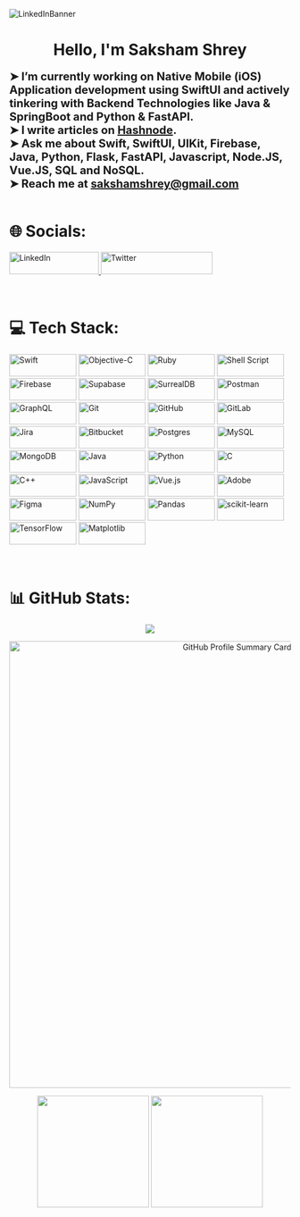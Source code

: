 ![LinkedInBanner](https://github.com/user-attachments/assets/bf3db4d1-454c-40c7-9794-72a188b51744)



<h1 align="center">Hello, I'm Saksham Shrey</h1>


<div style="font-size: 20px;">
  <strong>➤ I’m currently working on Native Mobile (iOS) Application development using SwiftUI and actively tinkering with Backend Technologies like Java & SpringBoot and Python & FastAPI.</strong>  
  <br>
  <strong>➤ I write articles on <a href="https://sakshamshrey.hashnode.dev/">Hashnode</a>.</strong>  
  <br>
  <strong>➤ Ask me about Swift, SwiftUI, UIKit, Firebase, Java, Python, Flask, FastAPI, Javascript, Node.JS, Vue.JS, SQL and NoSQL.</strong>  
  <br>
  <strong>➤ Reach me at <a href="mailto:sakshamshrey@gmail.com">sakshamshrey@gmail.com</a></strong>
</div>

<br>


# 🌐 Socials:
<div>
<a href="https://linkedin.com/in/saksham-shrey">
  <img src="https://img.shields.io/badge/LinkedIn-%230077B5.svg?logo=linkedin&logoColor=white&style=plastic" alt="LinkedIn" height="40" width="160">
</a>
<a href="https://x.com/in/SakshamShrey">
<img src="https://img.shields.io/twitter/follow/SakshamShrey?logo=X&logoColor=white&label=%40SakshamShrey&labelColor=black&color=black&style=plastic" alt="Twitter" height="40" width="200">
</a>
</div>

<br>
<br>




# 💻 Tech Stack:
<div>
    <img src="https://img.shields.io/badge/swift-F54A2A?style=flat&logo=swift&logoColor=white" alt="Swift" height="40" width="120">
    <img src="https://img.shields.io/badge/OBJECTIVE--C-%233A95E3.svg?style=flat&logo=apple&logoColor=white" alt="Objective-C" height="40" width="120">
    <img src="https://img.shields.io/badge/ruby-%23CC342D.svg?style=flat&logo=ruby&logoColor=white" alt="Ruby" height="40" width="120">
    <img src="https://img.shields.io/badge/shell_script-%23121011.svg?style=flat&logo=gnu-bash&logoColor=white" alt="Shell Script" height="40" width="120">
    <img src="https://img.shields.io/badge/firebase-a08021?style=flat&logo=firebase&logoColor=ffcd34" alt="Firebase" height="40" width="120">
    <img src="https://img.shields.io/badge/Supabase-3ECF8E?style=flat&logo=supabase&logoColor=white" alt="Supabase" height="40" width="120">
    <img src="https://img.shields.io/badge/SurrealDB-FF00A0?style=flat&logo=surrealdb&logoColor=white" alt="SurrealDB" height="40" width="120">
    <img src="https://img.shields.io/badge/Postman-FF6C37?style=flat&logo=postman&logoColor=white" alt="Postman" height="40" width="120">
    <img src="https://img.shields.io/badge/-GraphQL-E10098?style=flat&logo=graphql&logoColor=white" alt="GraphQL" height="40" width="120">
    <img src="https://img.shields.io/badge/git-%23F05033.svg?style=flat&logo=git&logoColor=white" alt="Git" height="40" width="120">
    <img src="https://img.shields.io/badge/github-%23121011.svg?style=flat&logo=github&logoColor=white" alt="GitHub" height="40" width="120">
    <img src="https://img.shields.io/badge/gitlab-%23181717.svg?style=flat&logo=gitlab&logoColor=white" alt="GitLab" height="40" width="120">
    <img src="https://img.shields.io/badge/jira-%230A0FFF.svg?style=flat&logo=jira&logoColor=white" alt="Jira" height="40" width="120">
    <img src="https://img.shields.io/badge/bitbucket-%230047B3.svg?style=flat&logo=bitbucket&logoColor=white" alt="Bitbucket" height="40" width="120">
    <img src="https://img.shields.io/badge/postgres-%23316192.svg?style=flat&logo=postgresql&logoColor=white" alt="Postgres" height="40" width="120">
    <img src="https://img.shields.io/badge/mysql-4479A1.svg?style=flat&logo=mysql&logoColor=white" alt="MySQL" height="40" width="120">
    <img src="https://img.shields.io/badge/MongoDB-%234ea94b.svg?style=flat&logo=mongodb&logoColor=white" alt="MongoDB" height="40" width="120">
    <img src="https://img.shields.io/badge/java-%23ED8B00.svg?style=flat&logo=openjdk&logoColor=white" alt="Java" height="40" width="120">
    <img src="https://img.shields.io/badge/python-3670A0?style=flat&logo=python&logoColor=ffdd54" alt="Python" height="40" width="120">
    <img src="https://img.shields.io/badge/c-%2300599C.svg?style=flat&logo=c&logoColor=white" alt="C" height="40" width="120">
    <img src="https://img.shields.io/badge/c++-%2300599C.svg?style=flat&logo=c%2B%2B&logoColor=white" alt="C++" height="40" width="120">
    <img src="https://img.shields.io/badge/javascript-%23323330.svg?style=flat&logo=javascript&logoColor=%23F7DF1E" alt="JavaScript" height="40" width="120">
    <img src="https://img.shields.io/badge/vue.js-%2335495e.svg?style=flat&logo=vuedotjs&logoColor=%234FC08D" alt="Vue.js" height="40" width="120">  
    <img src="https://img.shields.io/badge/adobe-%23FF0000.svg?style=flat&logo=adobe&logoColor=white" alt="Adobe" height="40" width="120">
    <img src="https://img.shields.io/badge/figma-%23F24E1E.svg?style=flat&logo=figma&logoColor=white" alt="Figma" height="40" width="120">
    <img src="https://img.shields.io/badge/numpy-%23013243.svg?style=flat&logo=numpy&logoColor=white" alt="NumPy" height="40" width="120">
    <img src="https://img.shields.io/badge/pandas-%23150458.svg?style=flat&logo=pandas&logoColor=white" alt="Pandas" height="40" width="120">
    <img src="https://img.shields.io/badge/scikit--learn-%23F7931E.svg?style=flat&logo=scikit-learn&logoColor=white" alt="scikit-learn" height="40" width="120">
    <img src="https://img.shields.io/badge/TensorFlow-%23FF6F00.svg?style=flat&logo=TensorFlow&logoColor=white" alt="TensorFlow" height="40" width="120">
    <img src="https://img.shields.io/badge/Matplotlib-%23ffffff.svg?style=flat&logo=Matplotlib&logoColor=black" alt="Matplotlib" height="40" width="120">
</div>

<br>
<br>



# 📊 GitHub Stats:

<div align=center>   
  <img src="https://github-profile-trophy.vercel.app?username=saksham-shrey&theme=radical&no-frame=false&no-bg=true&margin-w=4&row=1" >


  <img width=800 src="https://github-profile-summary-cards.vercel.app/api/cards/profile-details?username=saksham-shrey&theme=radical" 
       alt="GitHub Profile Summary Card" >


  <img height=200 src="https://github-readme-stats.vercel.app/api?username=saksham-shrey&theme=radical&hide_rank=true&include_all_commits=true&count_private=true&border_radius=20" >
  <img height=200 src="https://github-readme-stats.vercel.app/api/top-langs/?username=saksham-shrey&theme=radical&hide_border=false&include_all_commits=true&count_private=true&layout=compact&border_radius=20" >
</div>



